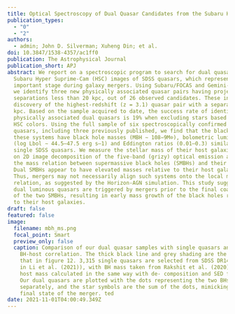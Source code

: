 ```yaml
---
title: Optical Spectroscopy of Dual Quasar Candidates from the Subaru HSC-SSP program
publication_types:
  - "0"
  - "2"
authors:
  - admin; John D. Silverman; Xuheng Din; et al.
doi: 10.3847/1538-4357/ac1ff0
publication: The Astrophysical Journal
publication_short: APJ
abstract: We report on a spectroscopic program to search for dual quasars using
  Subaru Hyper Suprime-Cam (HSC) images of SDSS quasars, which represent an
  important stage during galaxy mergers. Using Subaru/FOCAS and Gemini-N/GMOS,
  we identify three new physically associated quasar pairs having projected
  separations less than 20 kpc, out of 26 observed candidates. These include the
  discovery of the highest-redshift (z = 3.1) quasar pair with a separation <10
  kpc. Based on the sample acquired to date, the success rate of identifying
  physically associated dual quasars is 19% when excluding stars based on their
  HSC colors. Using the full sample of six spectroscopically confirmed dual
  quasars, including three previously published, we find that the black holes in
  these systems have black hole masses (MBH ∼ 108−9M⊙), bolometric luminosities
  (log Lbol ∼ 44.5–47.5 erg s–1) and Eddington ratios (0.01–0.3) similar to
  single SDSS quasars. We measure the stellar mass of their host galaxies based
  on 2D image decomposition of the five-band (grizy) optical emission and assess
  the mass relation between supermassive black holes (SMBHs) and their hosts.
  Dual SMBHs appear to have elevated masses relative to their host galaxies.
  Thus, mergers may not necessarily align such systems onto the local mass
  relation, as suggested by the Horizon-AGN simulation. This study suggests that
  dual luminous quasars are triggered by mergers prior to the final coalescence
  of the two SMBHs, resulting in early mass growth of the black holes relative
  to their host galaxies.
draft: false
featured: false
image:
  filename: mbh_ms.png
  focal_point: Smart
  preview_only: false
  caption: Comparison of our dual quasar samples with single quasars and the local
    BH-host correlation. The thick black line and grey shading are the same as
    that in figure 12. 3,315 single quasars are selected from SDSS DR14 (details
    in Li et al. (2021)), with BH mass taken from Rakshit et al. (2020), and
    host mass calculated in the same way with de- composition and SED fitting.
    Our dual quasars are plotted with the dots representing the two BHs
    separately, and the star symbols are the sum of the dots, mimicking the
    final state of the merger. ted
date: 2021-11-01T04:00:49.349Z
---
```

